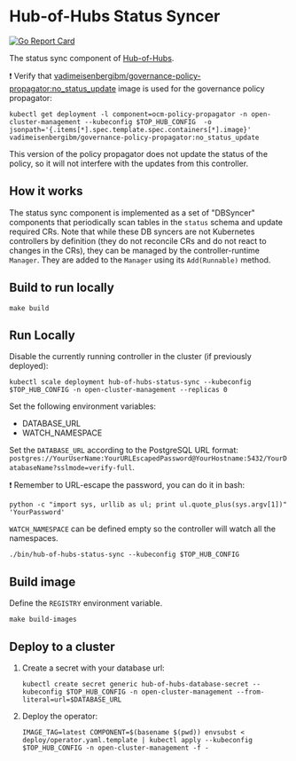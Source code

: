 [comment]: # ( Copyright Contributors to the Open Cluster Management project )

# Hub-of-Hubs Status Syncer

[![Go Report Card](https://goreportcard.com/badge/github.com/open-cluster-management/hub-of-hubs-status-sync)](https://goreportcard.com/report/github.com/open-cluster-management/hub-of-hubs-status-sync)

The status sync component of [Hub-of-Hubs](https://github.com/open-cluster-management/hub-of-hubs).

:exclamation: Verify that [vadimeisenbergibm/governance-policy-propagator:no_status_update](https://hub.docker.com/layers/156812667/vadimeisenbergibm/governance-policy-propagator/no_status_update/images/sha256-d622f20d24f1e363ffc442f80a24eaafd2a58d953a44d8f8f798e86dbe66ead0) image is used for the governance policy propagator:

```
kubectl get deployment -l component=ocm-policy-propagator -n open-cluster-management --kubeconfig $TOP_HUB_CONFIG  -o jsonpath='{.items[*].spec.template.spec.containers[*].image}'
vadimeisenbergibm/governance-policy-propagator:no_status_update
```
This version of the policy propagator does not update the status of the policy, so it will not interfere with the updates from this controller.

## How it works

The status sync component is implemented as a set of "DBSyncer" components that periodically scan tables in the `status` schema and update required CRs. Note that while these DB syncers are not Kubernetes controllers by definition (they do not reconcile CRs and do not react to changes in the CRs), they can be managed by the controller-runtime `Manager`. They are added to the `Manager` using its `Add(Runnable)` method.

## Build to run locally

```
make build
```

## Run Locally

Disable the currently running controller in the cluster (if previously deployed):

```
kubectl scale deployment hub-of-hubs-status-sync --kubeconfig $TOP_HUB_CONFIG -n open-cluster-management --replicas 0
```

Set the following environment variables:

* DATABASE_URL
* WATCH_NAMESPACE

Set the `DATABASE_URL` according to the PostgreSQL URL format: `postgres://YourUserName:YourURLEscapedPassword@YourHostname:5432/YourDatabaseName?sslmode=verify-full`.

:exclamation: Remember to URL-escape the password, you can do it in bash:

```
python -c "import sys, urllib as ul; print ul.quote_plus(sys.argv[1])" 'YourPassword'
```

`WATCH_NAMESPACE` can be defined empty so the controller will watch all the namespaces.

```
./bin/hub-of-hubs-status-sync --kubeconfig $TOP_HUB_CONFIG
```

## Build image

Define the `REGISTRY` environment variable.

```
make build-images
```

## Deploy to a cluster

1.  Create a secret with your database url:

    ```
    kubectl create secret generic hub-of-hubs-database-secret --kubeconfig $TOP_HUB_CONFIG -n open-cluster-management --from-literal=url=$DATABASE_URL
    ```

1.  Deploy the operator:

    ```
    IMAGE_TAG=latest COMPONENT=$(basename $(pwd)) envsubst < deploy/operator.yaml.template | kubectl apply --kubeconfig $TOP_HUB_CONFIG -n open-cluster-management -f -
    ```
